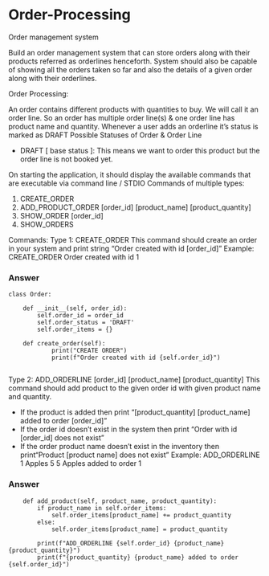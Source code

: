 # Order-Processing
Order management system

Build an order management system that can store orders along with their products
referred as orderlines henceforth. System should also be capable of showing all the
orders taken so far and also the details of a given order along with their orderlines.


Order Processing:

An order contains different products with quantities to buy. We will call it an order line. So an
order has multiple order line(s) & one order line has product name and quantity.
Whenever a user adds an orderline it’s status is marked as DRAFT
Possible Statuses of Order & Order Line
- DRAFT [ base status ]: This means we want to order this product but the order line is not
booked yet.

On starting the application, it should display the available commands that
are executable via command line / STDIO
Commands of multiple types:
1. CREATE_ORDER
2. ADD_PRODUCT_ORDER [order_id] [product_name] [product_quantity]
3. SHOW_ORDER [order_id]
4. SHOW_ORDERS


Commands:
Type 1: CREATE_ORDER
This command should create an order in your system and print string “Order created with id
[order_id]”
Example:
CREATE_ORDER
Order created with id 1


### Answer
```
class Order:
    
    def __init__(self, order_id):
        self.order_id = order_id
        self.order_status = 'DRAFT'
        self.order_items = {}

    def create_order(self):
            print("CREATE ORDER")
            print(f"Order created with id {self.order_id}")


```

Type 2: ADD_ORDERLINE [order_id] [product_name] [product_quantity]
This command should add product to the given order id with given product 
name and quantity.
-  If the product is added then print “[product_quantity] [product_name] 
added to order
[order_id]”
-  If the order id doesn’t exist in the system then print “Order with id 
[order_id] does not exist”
-  If the order product name doesn’t exist in the inventory then print“Product [product name] does not exist”
Example:
ADD_ORDERLINE 1 Apples 5
5 Apples added to order 1

### Answer
```
    def add_product(self, product_name, product_quantity):
        if product_name in self.order_items:
            self.order_items[product_name] += product_quantity
        else:
            self.order_items[product_name] = product_quantity
        
        print(f"ADD_ORDERLINE {self.order_id} {product_name} {product_quantity}")
        print(f"{product_quantity} {product_name} added to order {self.order_id}")    

```

